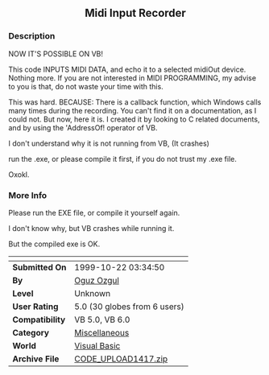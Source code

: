 ﻿<div align="center">

## Midi Input Recorder


</div>

### Description

NOW IT'S POSSIBLE ON VB!

This code INPUTS MIDI DATA, and echo it to a selected midiOut device. Nothing more. If you are not interested in MIDI PROGRAMMING, my advise to you is that, do not waste your time with this.

This was hard. BECAUSE: There is a callback function, which Windows calls many times during the recording. You can't find it on a documentation, as I could not. But now, here it is. I created it by looking to C related documents, and by using the 'AddressOf! operator of VB.

I don't understand why it is not running from VB, (It crashes)

run the .exe, or please compile it first, if you do not trust my .exe file.

Oxokl.
 
### More Info
 
Please run the EXE file, or compile it yourself again.

I don't know why, but VB crashes while running it.

But the compiled exe is OK.


<span>             |<span>
---                |---
**Submitted On**   |1999-10-22 03:34:50
**By**             |[Oguz Ozgul](https://github.com/Planet-Source-Code/PSCIndex/blob/master/ByAuthor/oguz-ozgul.md)
**Level**          |Unknown
**User Rating**    |5.0 (30 globes from 6 users)
**Compatibility**  |VB 5\.0, VB 6\.0
**Category**       |[Miscellaneous](https://github.com/Planet-Source-Code/PSCIndex/blob/master/ByCategory/miscellaneous__1-1.md)
**World**          |[Visual Basic](https://github.com/Planet-Source-Code/PSCIndex/blob/master/ByWorld/visual-basic.md)
**Archive File**   |[CODE\_UPLOAD1417\.zip](https://github.com/Planet-Source-Code/oguz-ozgul-midi-input-recorder__1-4127/archive/master.zip)








